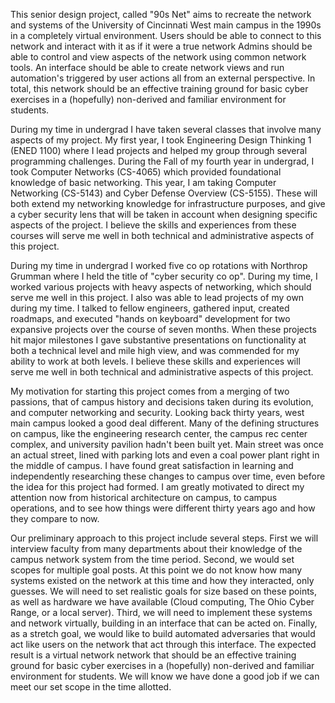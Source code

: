 This senior design project, called "90s Net" aims to recreate the network and systems of the University of Cincinnati West main campus in the 1990s in a completely virtual environment.
Users should be able to connect to this network and interact with it as if it were a true network
Admins should be able to control and view aspects of the network using common network tools.
An interface should be able to create network views and run automation's triggered by user actions all from an external perspective.
In total, this network should be an effective training ground for basic cyber exercises in a (hopefully) non-derived and familiar environment for students.

During my time in undergrad I have taken several classes that involve many aspects of my project.
My first year, I took Engineering Design Thinking 1 (ENED 1100) where I lead projects and helped my group through several programming challenges. 
During the Fall of my fourth year in undergrad, I took Computer Networks (CS-4065) which provided foundational knowledge of basic networking.
This year, I am taking Computer Networking (CS-5143) and Cyber Defense Overview (CS-5155).
These will both extend my networking knowledge for infrastructure purposes, and give a cyber security lens that will be taken in account when designing specific aspects of the project.
I believe the skills and experiences from these courses will serve me well in both technical and administrative aspects of this project.

During my time in undergrad I worked five co op rotations with Northrop Grumman where I held the title of "cyber security co op". 
During my time, I worked various projects with heavy aspects of networking, which should serve me well in this project.
I also was able to lead projects of my own during my time.
I talked to fellow engineers, gathered input, created roadmaps, and executed "hands on keyboard" development for two expansive projects over the course of seven months.
When these projects hit major milestones I gave substantive presentations on functionality at both a technical level and mile high view, and was commended for my ability to work at both levels.
I believe these skills and experiences will serve me well in both technical and administrative aspects of this project.

My motivation for starting this project comes from a merging of two passions, that of campus history and decisions taken during its evolution, and computer networking and security.
Looking back thirty years, west main campus looked a good deal different.
Many of the defining structures on campus, like the engineering research center, the campus rec center complex, and university pavilion hadn't been built yet.
Main street was once an actual street, lined with parking lots and even a coal power plant right in the middle of campus.
I have found great satisfaction in learning and independently researching these changes to campus over time, even before the idea for this project had formed.
I am greatly motivated to direct my attention now from historical architecture on campus, to campus operations, and to see how things were different thirty years ago and how they compare to now.

Our preliminary approach to this project include several steps.
First we will interview faculty from many departments about their knowledge of the campus network system from the time period.
Second, we would set scopes for multiple goal posts. 
At this point we do not know how many systems existed on the network at this time and how they interacted, only guesses. 
We will need to set realistic goals for size based on these points, as well as hardware we have available (Cloud computing, The Ohio Cyber Range, or a local server).
Third, we will need to implement these systems and network virtually, building in an interface that can be acted on.
Finally, as a stretch goal, we would like to build automated adversaries that would act like users on the network that act through this interface.
The expected result is a virtual network network that should be an effective training ground for basic cyber exercises in a (hopefully) non-derived and familiar environment for students.
We will know we have done a good job if we can meet our set scope in the time allotted.